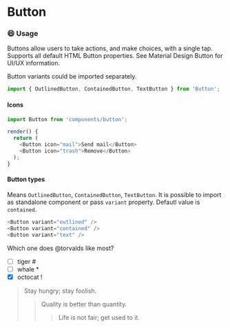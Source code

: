 # Button

### :smile: Usage

Buttons allow users to take actions, and make choices, with a single tap. Supports all default HTML Button properties. See Material Design Button for UI/UX information.

Button variants could be imported separately.

```js
import { OutlinedButton, ContainedButton, TextButton } from 'Button';
```

<!-- PROPS -->

<!-- STORY -->

#### Icons

```js
import Button from 'components/button';

render() {
  return (
    <Button icon="mail">Send mail</Button>
    <Button icon="trash">Remove</Button>
  );
}
```

#### Button types

Means `OutlinedButton`, `ContainedButton`, `TextButton`. It is possible to import as standalone component or pass `variant` property. Defautl value is `contained`.

```js
<Button variant="outlined" />
<Button variant="contained" />
<Button variant="text" />
```

Which one does @torvalds like most?

- [ ] tiger \#
- [ ] whale \*
- [x] octocat \!

> Stay hungry; stay foolish.
>
> > Quality is better than quantity.
> >
> > > Life is not fair; get used to it.
